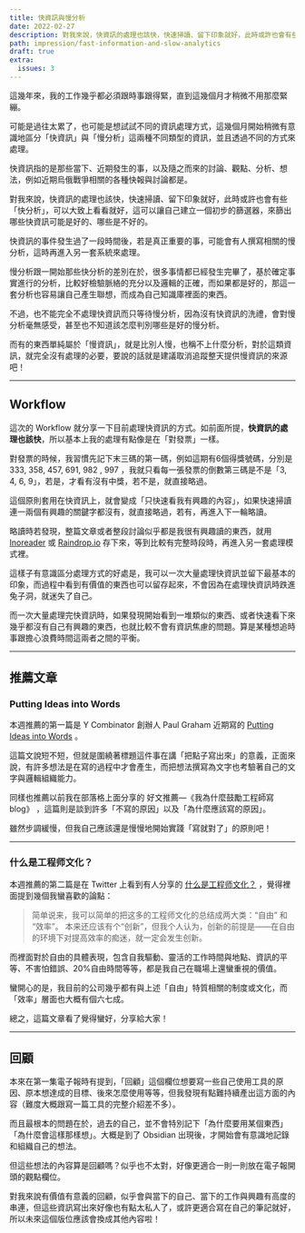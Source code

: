 ```yaml
---
title: 快資訊與慢分析
date: 2022-02-27
description: 對我來說，快資訊的處理也該快，快速掃讀、留下印象就好，此時或許也會有些「快分析」，可以大致上看看就好，這可以讓自己建立一個初步的篩選器，來篩出哪些快資訊可能是好的、哪些是不好的。
path: impression/fast-information-and-slow-analytics
draft: true
extra:
  issues: 3
---
```


這幾年來，我的工作幾乎都必須跟時事跟得緊，直到這幾個月才稍微不用那麼緊繃。

可能是過往太累了，也可能是想試試不同的資訊處理方式，這幾個月開始稍微有意識地區分「快資訊」與「慢分析」這兩種不同類型的資訊，並且透過不同的方式來處理。

快資訊指的是那些當下、近期發生的事，以及隨之而來的討論、觀點、分析、想法，例如近期烏俄戰爭相關的各種快報與討論都是。

對我來說，快資訊的處理也該快，快速掃讀、留下印象就好，此時或許也會有些「快分析」，可以大致上看看就好，這可以讓自己建立一個初步的篩選器，來篩出哪些快資訊可能是好的、哪些是不好的。

快資訊的事件發生過了一段時間後，若是真正重要的事，可能會有人撰寫相關的慢分析，這時再進入另一套系統來處理。

慢分析跟一開始那些快分析的差別在於，很多事情都已經發生完畢了，基於確定事實進行的分析，比較好檢驗脈絡的充分以及邏輯的正確，而如果都是好的，那這一套分析也容易讓自己產生聯想，而成為自己知識庫裡面的東西。

不過，也不能完全不處理快資訊而只等待慢分析，因為沒有快資訊的洗禮，會對慢分析毫無感受，甚至也不知道該怎麼判別哪些是好的慢分析。

而有的東西單純屬於「慢資訊」，就是比別人慢，也稱不上什麼分析，對於這類資訊，就完全沒有處理的必要，要說的話就是建議取消追蹤整天提供慢資訊的來源吧！

<!-- more -->

---

## Workflow

這次的 Workflow 就分享一下目前處理快資訊的方式。如前面所提，**快資訊的處理也該快**，所以基本上我的處理有點像是在「對發票」一樣。

對發票的時候，我習慣先記下末三碼的第一碼，例如這期有6個得獎號碼，分別是 333, 358, 457, 691, 982 , 997 ，我就只看每一張發票的倒數第三碼是不是「3, 4, 6, 9」，若是，才看有沒有中獎，若不是，就直接略過。

這個原則套用在快資訊上，就會變成「只快速看我有興趣的內容」，如果快速掃讀連一兩個有興趣的關鍵字都沒有，就直接略過，若有，再進入下一輪略讀。

略讀時若發現，整篇文章或者整段討論似乎都是我很有興趣讀的東西，就用 [Inoreader](http://inoreader.com) 或 [Raindrop.io](http://raindrop.io) 存下來，等到比較有完整時段時，再進入另一套處理模式裡。

這樣子有意識區分處理方式的好處是，我可以一次大量處理快資訊並留下最基本的印象，而過程中看到有價值的東西也可以留存起來，不會因為在處理快資訊時跌進兔子洞，就迷失了自己。

而一次大量處理完快資訊時，如果發現開始看到一堆類似的東西、或者快速看下來幾乎都沒有自己有興趣的東西，也就比較不會有資訊焦慮的問題。算是某種想追時事跟擔心浪費時間這兩者之間的平衡。

---

## 推薦文章

### Putting Ideas into Words

本週推薦的第一篇是 Y Combinator 創辦人 Paul Graham 近期寫的 [Putting Ideas into Words](http://paulgraham.com/words.html) 。

這篇文說短不短，但就是圍繞著標題這件事在講「把點子寫出來」的意義，正面來說，有許多想法是在寫的過程中才會產生，而把想法撰寫為文字也考驗著自己的文字與邏輯組織能力。

同樣也推薦以前我在部落格上面分享的 好文推薦—《我為什麼鼓勵工程師寫blog》 ，這篇則是談到許多「不寫的原因」以及「為什麼應該寫的原因」。

雖然步調緩慢，但我自己應該還是慢慢地開始實踐「寫就對了」的原則吧！

---

### 什么是工程师文化？

本週推薦的第二篇是在 Twitter 上看到有人分享的 [什么是工程师文化？](https://coolshell.cn/articles/17497.html) ，覺得裡面提到幾個我蠻喜歡的論點：

> 简单说来，我可以简单的把这多的工程师文化的总结成两大类：“自由” 和 “效率”。
> 本来还应该有个“创新”，但我个人认为，创新的前提是——在自由的环境下对提高效率的痴迷，就一定会发生创新。

而裡面對於自由的具體表現，包含自我驅動、靈活的工作時間與地點、資訊的平等、不害怕錯誤、20%自由時間等等，都是我自己在職場上還蠻重視的價值。

蠻開心的是，我目前的公司幾乎都有與上述「自由」特質相關的制度或文化，而「效率」層面也大概有個六七成。

總之，這篇文章看了覺得蠻好，分享給大家！

---

## 回顧

本來在第一集電子報時有提到，「回顧」這個欄位想要寫一些自己使用工具的原因、原本想達成的目標、後來怎麼使用等等，但我發現有點難持續產出這方面的內容（難度大概跟寫一篇工具的完整介紹差不多）。

而且最根本的問題在於，過去的自己，並不會特別記下「為什麼要用某個東西」「為什麼會這樣那樣想」。大概是到了 Obsidian 出現後，才開始會有意識地記錄和組織自己的想法。

但這些想法的內容算是回顧嗎？似乎也不太對，好像更適合一則一則放在電子報開頭的觀點欄位。

對我來說有價值有意義的回顧，似乎會與當下的自己、當下的工作與興趣有高度的串連，但這些資訊寫出來好像也有點太私人了，或許更適合寫在自己的筆記就好，所以未來這個版位應該會換成其他內容啦！